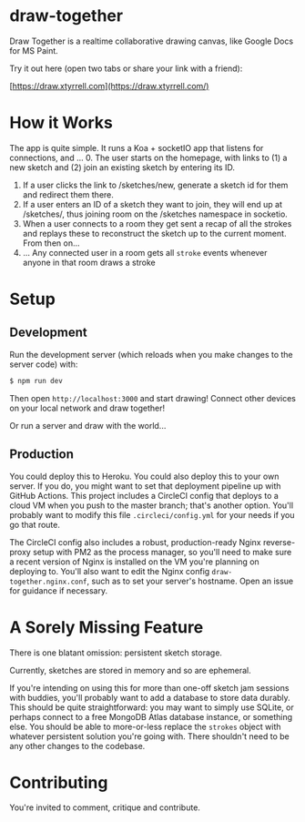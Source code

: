 # draw-together
Draw Together is a realtime collaborative drawing canvas, like Google Docs for MS Paint.

Try it out here (open two tabs or share your link with a friend):

[https://draw.xtyrrell.com](https://draw.xtyrrell.com/)

# How it Works
The app is quite simple. It runs a Koa + socketIO app that listens for connections, and ...
0. The user starts on the homepage, with links to (1) a new sketch and (2) join
  an existing sketch by entering its ID.
1. If a user clicks the link to /sketches/new, generate a sketch id for them and redirect them there.
2. If a user enters an ID of a sketch they want to join, they will end up at /sketches/<sketch-id>, thus joining room <sketch-id> on the
   /sketches namespace in socketio.
3. When a user connects to a room they get sent a recap of all the strokes and
   replays these to reconstruct the sketch up to the current moment. From then on...
4. ... Any connected user in a room gets all `stroke` events whenever anyone in that
   room draws a stroke

# Setup
## Development
Run the development server (which reloads when you make changes to the server code) with:
```bash
$ npm run dev
```
Then open `http://localhost:3000` and start drawing! Connect other devices on your local network and draw together!

Or run a server and draw with the world...

## Production
You could deploy this to Heroku. You could also deploy this to your own server. If you do, you might want to set that deployment pipeline up with GitHub Actions. This project includes a CircleCI config that deploys to a cloud VM when you push to the master branch; that's another option. You'll probably want to modify this file `.circleci/config.yml` for your needs if you go that route.

The CircleCI config also includes a robust, production-ready Nginx reverse-proxy setup with PM2 as the process manager, so you'll need to make sure a recent version of Nginx is installed on the VM you're planning on deploying to. You'll also want to edit the Nginx config `draw-together.nginx.conf`, such as to set your server's hostname. Open an issue for guidance if necessary.

# A Sorely Missing Feature
There is one blatant omission: persistent sketch storage.

Currently, sketches are stored in memory and so are ephemeral.

If you're intending on using this for more than one-off sketch jam sessions with buddies, you'll probably want to add a database to store data durably. This should be quite straightforward: you may want to simply use SQLite, or perhaps connect to a free MongoDB Atlas database instance, or something else. You should be able to more-or-less replace the `strokes` object with whatever persistent solution you're going with. There shouldn't need to be any other changes to the codebase.
  
# Contributing
You're invited to comment, critique and contribute.
